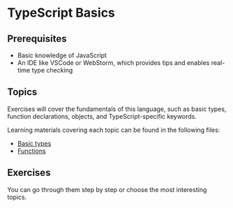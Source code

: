 # TypeScript Basics

## Prerequisites

- Basic knowledge of JavaScript
- An IDE like VSCode or WebStorm, which provides tips and enables real-time type checking

## Topics

Exercises will cover the fundamentals of this language, such as basic types, function declarations, objects, and TypeScript-specific keywords.

Learning materials covering each topic can be found in the following files:

- [Basic types](https://github.com/mateuszmichi/TypeScriptZeroToHero/blob/main/part-1-basics/1-1-basic-types/README.md)
- [Functions](https://github.com/mateuszmichi/TypeScriptZeroToHero/blob/main/part-1-basics/1-2-functions/README.md)

## Exercises

You can go through them step by step or choose the most interesting topics.
